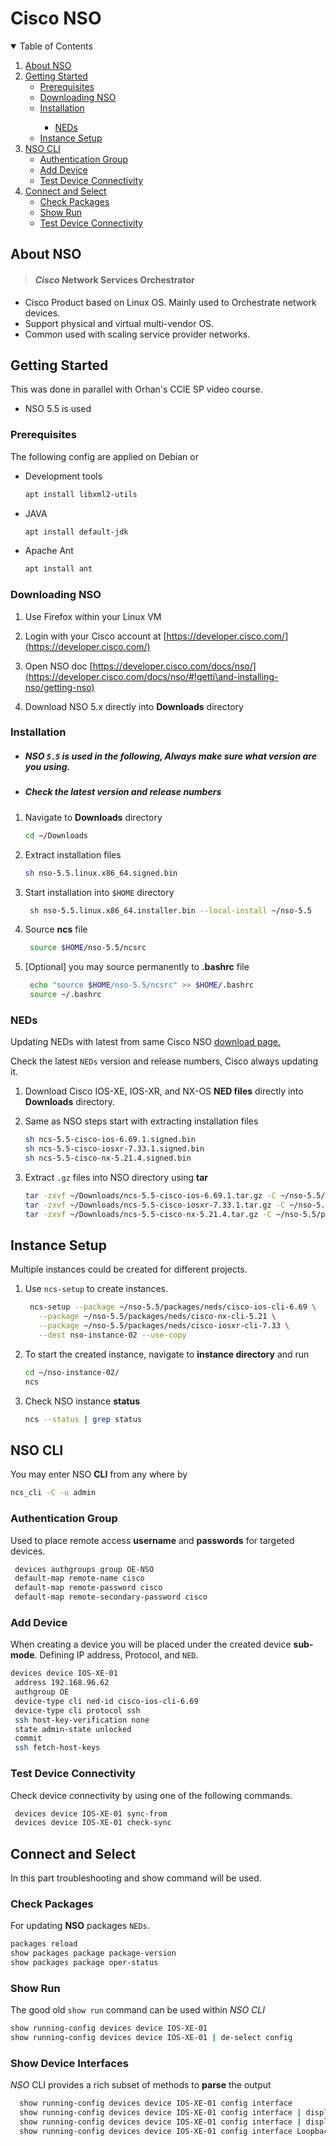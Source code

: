 # Cisco NSO

<!-- TABLE OF CONTENTS -->
<details open="open">
  <summary>Table of Contents</summary>
  <ol>
    <li>
      <a href="#about-nso">About NSO</a>
    </li>
    <li>
      <a href="#getting-started">Getting Started</a>
      <ul>
        <li><a href="#prerequisites">Prerequisites</a></li>
        <li><a
        href="#downloading-nso">Downloading NSO </a></li>
        <li><a href="#installation">Installation</a></li>
        <ul>
          <li><a href="#neds">NEDs</a></li> 
      </ul>
    </li>
    <li><a href="#instance-setup">Instance Setup</a></li>
      </ul>
    </li>
    <li>
    <a href="#nso-cli">NSO CLI</a>
      <ul>
        <li><a href="#authentication-group">Authentication Group</a></li>
      </ul>
      <ul>
        <li><a href="#add-device">Add Device</a></li>
      </ul>
      <ul>
        <li><a href="#test-device-connectivity">Test Device Connectivity</a></li>
      </ul>
    </li>
    <li>
    <a href="#connect-and-select">Connect and Select</a>
      <ul>
        <li><a href="#check-packages">Check Packages</a></li>
      </ul>
      <ul>
        <li><a href="show">Show Run</a></li>
      </ul>
      <ul>
        <li><a href="#test-device-connectivity">Test Device Connectivity</a></li>
      </ul>
  </ol>
</details>


<!-- ABOUT NSO -->
## About NSO

> ####  _Cisco_ Network Services Orchestrator

* Cisco Product based on Linux OS.
Mainly used to Orchestrate  network devices.
* Support physical and virtual multi-vendor OS.
* Common used with scaling service provider networks.


<!-- GETTING STARTED -->
## Getting Started

This was done in parallel with Orhan's CCIE SP video course. 

* NSO 5.5 is used


### Prerequisites

The following config are applied on Debian or 
* Development tools
  ```sh
  apt install libxml2-utils
  ```

* JAVA
  ```sh
  apt install default-jdk
  ```

* Apache Ant
  ```sh
  apt install ant
  ```

### Downloading NSO

1. Use Firefox within your Linux VM
2. Login with your Cisco account at  [https://developer.cisco.com/](https://developer.cisco.com/)

3. Open NSO doc  [https://developer.cisco.com/docs/nso/](https://developer.cisco.com/docs/nso/#!getti\and-installing-nso/getting-nso)
   
4. Download NSO 5.x directly into **Downloads** directory



### Installation
 * #####  NSO `5.5` is used in the following, Always make sure what version are you using.
 * ##### Check the latest version and release numbers

1. Navigate to **Downloads** directory
   ```sh
   cd ~/Downloads
   ```
2. Extract installation files
   ```sh
   sh nso-5.5.linux.x86_64.signed.bin
   ```
3. Start installation into `$HOME` directory
   ```sh
    sh nso-5.5.linux.x86_64.installer.bin --local-install ~/nso-5.5
   ```
4. Source **ncs** file
   ```sh
    source $HOME/nso-5.5/ncsrc
    ```
5. [Optional] you may source permanently to **.bashrc** file
   ```sh
    echo "source $HOME/nso-5.5/ncsrc" >> $HOME/.bashrc
    source ~/.bashrc
    ```

<!-- NEDs -->
### NEDs
Updating NEDs with latest from same Cisco NSO [download page.](https://developer.cisco.com/docs/nso/#!getti\and-installing-nso/getting-nso)
 
Check the latest `NEDs` version and release numbers, Cisco always updating it.

1. Download Cisco IOS-XE, IOS-XR, and NX-OS **NED files** directly into **Downloads** directory.

2. Same as NSO steps start with extracting installation files
   ```sh
   sh ncs-5.5-cisco-ios-6.69.1.signed.bin
   sh ncs-5.5-cisco-iosxr-7.33.1.signed.bin
   sh ncs-5.5-cisco-nx-5.21.4.signed.bin
   ```

3. Extract `.gz` files into NSO directory using **tar**
   ```sh
   tar -zxvf ~/Downloads/ncs-5.5-cisco-ios-6.69.1.tar.gz -C ~/nso-5.5/packages/neds/
   tar -zxvf ~/Downloads/ncs-5.5-cisco-iosxr-7.33.1.tar.gz -C ~/nso-5.5/packages/neds/
   tar -zxvf ~/Downloads/ncs-5.5-cisco-nx-5.21.4.tar.gz -C ~/nso-5.5/packages/neds/
   ```
<!-- Instance Setup -->
## Instance Setup

 Multiple instances could be created for different projects.

1. Use `ncs-setup` to create instances.
   ```sh
    ncs-setup --package ~/nso-5.5/packages/neds/cisco-ios-cli-6.69 \
      --package ~/nso-5.5/packages/neds/cisco-nx-cli-5.21 \
      --package ~/nso-5.5/packages/neds/cisco-iosxr-cli-7.33 \
      --dest nso-instance-02 --use-copy
   ```
2. To start the created instance, navigate to **instance directory** and run
   ```sh
   cd ~/nso-instance-02/
   ncs
   ```

3. Check NSO instance **status**
   ```sh
   ncs --status | grep status
   ```

<!-- NSO CLI -->
## NSO CLI

You may enter NSO **CLI** from any where by 

   ```sh
   ncs_cli -C -u admin
   ```


### Authentication Group

Used to place remote access **username** and **passwords** for targeted devices.

  ```sh
   devices authgroups group OE-NSO
   default-map remote-name cisco
   default-map remote-password cisco
   default-map remote-secondary-password cisco
  ```

### Add Device

When creating a device you will be placed under the created device **sub-mode**. Defining IP address, Protocol, and `NED`.

  ```sh
  devices device IOS-XE-01
   address 192.168.96.62
   authgroup OE
   device-type cli ned-id cisco-ios-cli-6.69
   device-type cli protocol ssh
   ssh host-key-verification none
   state admin-state unlocked
   commit
   ssh fetch-host-keys
  ```

### Test Device Connectivity

Check device connectivity by using one of the following commands.

  ```sh
   devices device IOS-XE-01 sync-from
   devices device IOS-XE-01 check-sync
  ```

<!-- Connect and Select -->
## Connect and Select

In this part troubleshooting and show command will be used. 



### Check Packages

For updating **NSO** packages `NEDs`.

  ```sh
  packages reload
  show packages package package-version
  show packages package oper-status
  ```

### Show Run

The good old `show run` command can be used within *NSO CLI*

  ```sh
  show running-config devices device IOS-XE-01   
  show running-config devices device IOS-XE-01 | de-select config
  ```

### Show Device Interfaces

*NSO* CLI provides a rich subset of methods to **parse** the output

  ```sh
    show running-config devices device IOS-XE-01 config interface
    show running-config devices device IOS-XE-01 config interface | display json
    show running-config devices device IOS-XE-01 config interface | display xml
    show running-config devices device IOS-XE-01 config interface Loopback * ip address

  ```

